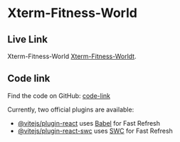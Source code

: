 # Xterm-Fitness-World


## Live Link
 Xterm-Fitness-World [ Xterm-Fitness-Worldt](https://xterm-fitness.web.app/).

##  Code link
Find the  code on GitHub: [code-link](https://github.com/rafikulislam775/Xterm-Fitness-World)


Currently, two official plugins are available:

- [@vitejs/plugin-react](https://github.com/vitejs/vite-plugin-react/blob/main/packages/plugin-react/README.md) uses [Babel](https://babeljs.io/) for Fast Refresh
- [@vitejs/plugin-react-swc](https://github.com/vitejs/vite-plugin-react-swc) uses [SWC](https://swc.rs/) for Fast Refresh
